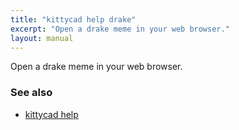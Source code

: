 ```yaml
---
title: "kittycad help drake"
excerpt: "Open a drake meme in your web browser."
layout: manual
---
```


Open a drake meme in your web browser.

### See also

* [kittycad help](./kittycad_help)
